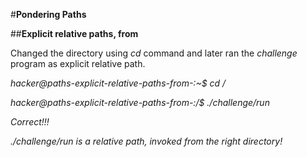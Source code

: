 #**Pondering Paths**

##**Explicit relative paths, from**

Changed the directory using _cd_ command and later ran the _challenge_ program as explicit relative path.  

_hacker@paths-explicit-relative-paths-from-:~$ cd /_

_hacker@paths-explicit-relative-paths-from-:/$ ./challenge/run_

_Correct!!!_

_./challenge/run is a relative path, invoked from the right directory!_
